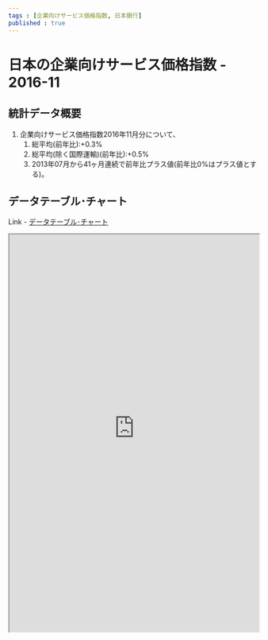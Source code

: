 ```yaml
--- 
tags : [企業向けサービス価格指数, 日本銀行] 
published : true
---
```

# 日本の企業向けサービス価格指数 - 2016-11
## 統計データ概要
1. 企業向けサービス価格指数2016年11月分について、
	1. 総平均(前年比):+0.3%
	1. 総平均(除く国際運輸)(前年比):+0.5%
	1. 2013年07月から41ヶ月連続で前年比プラス値(前年比0%はプラス値とする)。

	
## データテーブル･チャート
Link - [データテーブル･チャート](http://knowledgevault.saecanet.com/charts/am-consulting.co.jp-ServicesProducerPriceIndexInJapan.html)
<iframe src="http://knowledgevault.saecanet.com/charts/am-consulting.co.jp-ServicesProducerPriceIndexInJapan.html" width="100%" height="800px"></iframe>